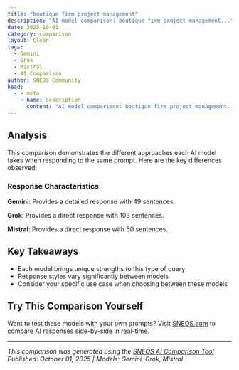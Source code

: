 ```yaml
---
title: "boutique firm project management"
description: "AI model comparison: boutique firm project management..."
date: 2025-10-01
category: comparison
layout: Clean
tags:
  - Gemini
  - Grok
  - Mistral
  - AI Comparison
author: SNEOS Community
head:
  - - meta
    - name: description
      content: "AI model comparison: boutique firm project management..."
---
```


<ChatComparison
  title="boutique firm project management"
  prompt="boutique firm project management"
  :responses='{
    "Gemini": "## Boutique Firm Project Management: Advantages, Challenges, and Best Practices\n\nBoutique firms, characterized by their small size, specialized focus, and often high level of expertise, offer a unique approach to project management.  Their inherent strengths can lead to exceptional results, but their size also presents specific challenges. Here\u0027s a breakdown:\n\n**Advantages of Project Management in Boutique Firms:**\n\n* **Specialized Expertise:** Boutique firms typically focus on a niche area, meaning project teams often possess deep knowledge and experience relevant to the client\u0027s specific needs. This translates to more effective problem-solving and innovative solutions.\n* **Direct Client Interaction:** Due to their smaller size, boutique firms often foster closer relationships with clients. This allows for better communication, understanding of client goals, and agile adjustments throughout the project lifecycle.\n* **Agility and Flexibility:** With fewer layers of bureaucracy, boutique firms can respond quickly to changing requirements and unexpected challenges. Their adaptability is a major advantage in dynamic project environments.\n* **Highly Motivated Team:**  Often, employees in boutique firms are drawn to the specialization and opportunity for growth.  This can lead to a more engaged and driven team, contributing to higher quality work.\n* **Personalized Service:** Boutique firms can offer a more personalized and customized approach to project management, tailoring processes and methodologies to fit the specific needs of each client.\n* **Stronger Sense of Ownership:** Team members often feel a greater sense of ownership and responsibility for project outcomes, leading to increased dedication and commitment.\n\n**Challenges of Project Management in Boutique Firms:**\n\n* **Limited Resources:** Compared to larger organizations, boutique firms often have fewer resources available, including budget, personnel, and technology. This can limit their capacity to handle large or complex projects.\n* **Lack of Standardized Processes:**  While flexibility is an advantage, the absence of well-defined and documented project management processes can lead to inconsistencies and inefficiencies.\n* **Reliance on Key Individuals:**  Boutique firms often depend heavily on the expertise of a few key individuals. If one of these individuals is unavailable, it can significantly impact the project.\n* **Difficulty Scaling:** As projects grow in size or complexity, the firm may struggle to scale its resources and infrastructure to meet the demands.\n* **Limited Training and Development:**  Due to budget constraints and smaller staff, there might be fewer opportunities for formal project management training and development for employees.\n* **Sales and Project Overlap:** Often, the same individuals who are selling the services are also managing the projects. This can lead to divided attention and potential conflicts of interest.\n* **Succession Planning:** Ensuring continuity of knowledge and expertise if key employees leave the firm is a crucial challenge.\n\n**Best Practices for Project Management in Boutique Firms:**\n\nTo leverage the advantages and mitigate the challenges, boutique firms should adopt the following best practices:\n\n* **Define Clear Project Scopes and Objectives:**  Thorough upfront planning is crucial to prevent scope creep and ensure that everyone is aligned on project goals.\n* **Establish Standardized Project Management Processes:**  While flexibility is important, having defined processes for planning, execution, monitoring, and closure provides consistency and efficiency.  Focus on simplicity and practicality.\n* **Invest in Project Management Technology (Appropriately):**  Even a basic project management tool can significantly improve communication, collaboration, and tracking of project progress. Choose solutions that are scalable and affordable. Examples include Asana, Trello, or more robust solutions like Monday.com or ClickUp depending on the needs and budget.\n* **Develop Strong Communication Protocols:**  Maintain open and frequent communication with clients and project team members to ensure everyone is informed and aligned.\n* **Implement Risk Management Strategies:**  Identify potential risks early on and develop mitigation plans to minimize their impact on the project.  Given limited resources, this is even more critical.\n* **Prioritize Task Management and Delegation:**  Effective task management and delegation are essential for maximizing team productivity and ensuring that all tasks are completed on time and within budget.\n* **Focus on Knowledge Sharing:**  Encourage team members to share their knowledge and expertise through training, mentoring, and documentation to mitigate the risk of losing key personnel.\n* **Develop a Succession Plan:**  Identify and train potential replacements for key individuals to ensure continuity of operations.\n* **Continuously Improve Processes:**  Regularly review project performance and identify areas for improvement to enhance efficiency and effectiveness. Use retrospectives after project completion.\n* **Track and Measure Key Performance Indicators (KPIs):**  Monitor project progress against predefined KPIs to ensure that the project is on track and meeting its objectives.  This helps identify potential issues early on.\n* **Prioritize Client Satisfaction:**  Consistently strive to exceed client expectations and build long-term relationships. This leads to repeat business and positive referrals.\n* **Delegate Effectively:** As leadership juggles sales and project management, knowing when and how to delegate to team members is crucial for sustainability.\n\n**Choosing the Right Project Management Methodology:**\n\nThe best project management methodology for a boutique firm depends on the nature of the projects they handle and their internal culture. Some popular options include:\n\n* **Agile:**  Suitable for projects with evolving requirements and a need for rapid iteration.  Scrum and Kanban are popular Agile frameworks.\n* **Waterfall:**  Appropriate for projects with well-defined requirements and a predictable scope.\n* **Hybrid:**  A combination of Agile and Waterfall approaches, allowing for flexibility and structure as needed.\n\n**In conclusion, boutique firms can excel in project management by leveraging their specialized expertise, agility, and close client relationships. By addressing the challenges associated with limited resources and implementing best practices, they can deliver exceptional value to their clients and achieve significant success.**\n",
    "Grok": "Boutique firm project management refers to the application of project management principles and practices within a small, specialized firm that often focuses on niche markets or personalized services. Unlike large corporations with extensive resources and standardized processes, boutique firms typically operate with lean teams, tailored solutions, and a high degree of client interaction. This context requires a unique approach to project management that balances flexibility, client satisfaction, and efficient resource use.\n\nBelow is a detailed breakdown of how project management operates in a boutique firm setting, including key considerations, challenges, and best practices:\n\n---\n\n### Key Characteristics of Boutique Firm Project Management\n1. **Client-Centric Approach**:\n   - Boutique firms often prioritize personalized service, meaning project management must focus on understanding and meeting specific client needs.\n   - Projects may involve frequent client communication and adjustments based on feedback.\n   - Relationship-building is critical, as clients often choose boutique firms for their tailored expertise.\n\n2. **Limited Resources**:\n   - With smaller teams and fewer resources compared to larger firms, boutique project managers must wear multiple hats (e.g., coordinator, strategist, and communicator).\n   - Budgets and timelines are often tighter, requiring creative problem-solving and efficient resource allocation.\n\n3. **Niche Specialization**:\n   - Boutique firms typically focus on a specific industry or service (e.g., luxury branding, bespoke software development, or high-end consulting).\n   - Project managers must have deep knowledge of the firm\u2019s area of expertise to ensure deliverables align with industry standards and client expectations.\n\n4. **Agility and Flexibility**:\n   - Unlike rigid structures in larger organizations, boutique firms can adapt quickly to changes in scope, client demands, or market conditions.\n   - Project management methodologies often lean toward agile or hybrid approaches to accommodate evolving requirements.\n\n---\n\n### Steps in Boutique Firm Project Management\n1. **Project Initiation**:\n   - Define the project scope in close collaboration with the client, ensuring alignment on goals, deliverables, and expectations.\n   - Identify key stakeholders (often the client is heavily involved) and establish communication channels.\n   - Assess resource availability within the small team and prioritize tasks based on capacity.\n\n2. **Planning**:\n   - Create a detailed project plan, including timelines, milestones, and budget, keeping in mind the firm\u0027s limited bandwidth.\n   - Use tools like Gantt charts or simple project management software (e.g., Trello, Asana) to map out tasks and dependencies.\n   - Plan for risks, such as staff unavailability or scope creep, which can disproportionately impact small teams.\n\n3. **Execution**:\n   - Assign tasks to team members based on their expertise, often requiring individuals to handle multiple roles.\n   - Maintain regular check-ins with the client to ensure satisfaction and incorporate feedback in real-time.\n   - Monitor progress closely, as delays in small teams can have a cascading effect on the project.\n\n4. **Monitoring and Control**:\n   - Track project performance against the plan, focusing on quality, budget, and deadlines.\n   - Address issues promptly, as boutique firms may lack the buffer to absorb significant setbacks.\n   - Use client feedback as a key performance indicator, given the high priority on client satisfaction.\n\n5. **Closure**:\n   - Deliver the final product or service, ensuring it meets the client\u2019s expectations.\n   - Conduct a post-project review with the team to identify lessons learned and areas for improvement.\n   - Follow up with the client to solidify the relationship and potentially secure future projects.\n\n---\n\n### Tools for Boutique Firm Project Management\nGiven the scale and needs of boutique firms, project management tools should be lightweight, user-friendly, and cost-effective. Some popular options include:\n- **Trello**: For visual task tracking and collaboration.\n- **Asana**: For managing tasks, deadlines, and team communication.\n- **Monday.com**: For customizable workflows and project tracking.\n- **Slack**: For team and client communication.\n- **Google Workspace**: For document sharing, scheduling, and collaboration.\n- **QuickBooks or FreshBooks**: For budget tracking and invoicing.\n\n---\n\n### Challenges in Boutique Firm Project Management\n1. **Resource Constraints**:\n   - Small teams can become overwhelmed, especially when handling multiple projects or unexpected challenges.\n   - Limited budgets may restrict access to advanced tools or additional hires.\n\n2. **Scope Creep**:\n   - Close client relationships can lead to frequent requests for changes or additions, impacting timelines and costs.\n   - Project managers must set clear boundaries while maintaining diplomacy.\n\n3. **Time Management**:\n   - With team members often juggling multiple roles, prioritization and focus can be difficult.\n   - Deadlines may feel more pressing due to the lack of backup resources.\n\n4. **Client Dependency**:\n   - Boutique firms often rely on a small number of high-value clients, making project success critical to financial stability.\n   - Managing client expectations and maintaining satisfaction is paramount.\n\n---\n\n### Best Practices for Boutique Firm Project Management\n1. **Set Clear Expectations**:\n   - From the outset, define the project scope, deliverables, timelines, and budget with the client to avoid misunderstandings.\n   - Use contracts or detailed proposals to formalize agreements.\n\n2. **Leverage Agile Principles**:\n   - Break projects into smaller, manageable phases or sprints to allow for flexibility and frequent client feedback.\n   - Adapt quickly to changes without derailing the project.\n\n3. **Prioritize Communication**:\n   - Maintain transparent, regular communication with both the client and team to address issues early.\n   - Use weekly or bi-weekly check-ins to keep everyone aligned.\n\n4. **Focus on Quality Over Quantity**:\n   - Given the niche nature of boutique firms, prioritize delivering high-quality, specialized results rather than taking on too many projects.\n   - Build a reputation for excellence to attract repeat business and referrals.\n\n5. **Optimize Resource Use**:\n   - Cross-train team members to handle multiple tasks in case of absences or bottlenecks.\n   - Outsource non-core activities (e.g., administrative tasks) if budget allows, freeing up time for critical work.\n\n6. **Invest in Relationships**:\n   - Treat every project as an opportunity to build long-term trust with clients.\n   - Personal touches, such as customized updates or going the extra mile, can differentiate a boutique firm.\n\n7. **Document Everything**:\n   - Keep detailed records of project plans, communications, and decisions to avoid disputes and ensure clarity.\n   - Use documentation to create templates for future projects, saving time in the long run.\n\n---\n\n### Example Scenario: Boutique Design Firm\nA boutique graphic design firm is tasked with creating branding materials for a high-end client. Here\u0027s how project management might unfold:\n- **Initiation**: Meet with the client to understand their vision (e.g., modern luxury) and define deliverables (logo, business cards, website design).\n- **Planning**: Develop a timeline (e.g., 6 weeks) and assign tasks to a small team of 3 designers, with one acting as the project manager.\n- **Execution**: Create initial concepts, present to the client for feedback after 2 weeks, and iterate based on input.\n- **Monitoring**: Track progress in Trello, ensuring revisions don\u2019t exceed the budget or delay the timeline.\n- **Closure**: Deliver final designs, ensure client approval, and follow up after a month to discuss additional needs (e.g., social media graphics).\n\n---\n\n### Conclusion\nProject management in a boutique firm requires a balance of efficiency, adaptability, and client focus. By leveraging the right tools, maintaining clear communication, and prioritizing quality, boutique firms can successfully manage projects despite their smaller scale. Building strong client relationships and continuously refining internal processes will ensure long-term success in a competitive market.\n\nIf you\u2019re looking for specific advice (e.g., tools for a particular industry, templates, or case studies), or if you want to dive deeper into a specific aspect of boutique firm project management, feel free to ask!",
    "Mistral": "A boutique firm specializing in project management typically offers highly personalized and specialized services to its clients. These firms are often smaller in size compared to large consulting firms, allowing them to provide more focused attention and tailored solutions. Here are some key aspects and considerations for a boutique firm in project management:\n\n### Key Aspects of a Boutique Project Management Firm\n\n1. **Personalized Service**:\n   - **Client Focus**: Boutique firms can offer more personalized attention to clients, understanding their unique needs and challenges.\n   - **Custom Solutions**: Tailored project management solutions that are specifically designed to meet the client\u0027s requirements.\n\n2. **Expertise and Specialization**:\n   - **Niche Markets**: Often specialize in specific industries or types of projects, such as IT, construction, healthcare, or finance.\n   - **Deep Knowledge**: Professionals with deep expertise in project management methodologies, tools, and best practices.\n\n3. **Flexibility and Agility**:\n   - **Adaptability**: Quickly adapt to changing client needs and market conditions.\n   - **Innovative Solutions**: More open to innovative and creative approaches to project management.\n\n4. **Quality Over Quantity**:\n   - **High Standards**: Focus on delivering high-quality work rather than taking on a large volume of projects.\n   - **Attention to Detail**: Meticulous attention to detail in planning, execution, and monitoring of projects.\n\n5. **Strong Client Relationships**:\n   - **Long-Term Partnerships**: Build strong, long-term relationships with clients based on trust and reliability.\n   - **Client Satisfaction**: High emphasis on client satisfaction and successful project outcomes.\n\n### Considerations for a Boutique Project Management Firm\n\n1. **Market Positioning**:\n   - **Unique Value Proposition**: Clearly define what sets your firm apart from larger competitors.\n   - **Target Market**: Identify and focus on a specific niche or industry where your expertise can add the most value.\n\n2. **Resource Management**:\n   - **Talent Acquisition**: Attract and retain top talent with specialized skills.\n   - **Efficient Use of Resources**: Optimize the use of limited resources to maximize project outcomes.\n\n3. **Technology and Tools**:\n   - **Project Management Software**: Invest in advanced project management tools and software to enhance efficiency and collaboration.\n   - **Data Analytics**: Use data analytics to monitor project performance and make data-driven decisions.\n\n4. **Client Acquisition and Retention**:\n   - **Marketing and Branding**: Develop a strong brand and effective marketing strategies to attract clients.\n   - **Client Engagement**: Maintain regular communication and engagement with clients to ensure their needs are met.\n\n5. **Risk Management**:\n   - **Proactive Approach**: Implement proactive risk management strategies to identify and mitigate potential issues early.\n   - **Contingency Planning**: Have robust contingency plans in place to handle unexpected challenges.\n\n6. **Continuous Improvement**:\n   - **Feedback Loop**: Establish a feedback loop with clients to continuously improve services.\n   - **Professional Development**: Encourage continuous learning and professional development for team members.\n\n### Example Services Offered by a Boutique Project Management Firm\n\n1. **Project Planning and Scheduling**:\n   - Develop detailed project plans, schedules, and timelines.\n\n2. **Risk Assessment and Management**:\n   - Identify potential risks and develop strategies to mitigate them.\n\n3. **Resource Allocation**:\n   - Optimize the allocation of resources, including personnel, budget, and materials.\n\n4. **Stakeholder Management**:\n   - Manage relationships with stakeholders, ensuring clear communication and alignment of goals.\n\n5. **Quality Assurance**:\n   - Implement quality assurance processes to ensure project deliverables meet the required standards.\n\n6. **Change Management**:\n   - Manage changes to project scope, timelines, and budgets effectively.\n\n7. **Reporting and Monitoring**:\n   - Provide regular progress reports and monitor project performance against key metrics.\n\nBy focusing on these aspects and considerations, a boutique project management firm can establish itself as a trusted and valuable partner for clients seeking specialized and high-quality project management services."
  }'
  published-date="21:25"
/>

## Analysis

This comparison demonstrates the different approaches each AI model takes when responding to the same prompt. Here are the key differences observed:

### Response Characteristics

**Gemini**: Provides a detailed response with 49 sentences. 

**Grok**: Provides a direct response with 103 sentences. 

**Mistral**: Provides a direct response with 50 sentences. 

## Key Takeaways

- Each model brings unique strengths to this type of query
- Response styles vary significantly between models
- Consider your specific use case when choosing between these models

## Try This Comparison Yourself

Want to test these models with your own prompts? Visit [SNEOS.com](https://sneos.com) to compare AI responses side-by-side in real-time.

---

*This comparison was generated using the [SNEOS AI Comparison Tool](https://sneos.com)*
*Published: October 01, 2025 | Models: Gemini, Grok, Mistral*
